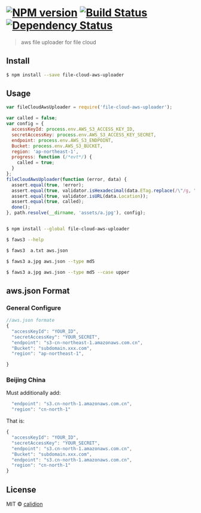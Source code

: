 #  [![NPM version][npm-image]][npm-url] [![Build Status][travis-image]][travis-url] [![Dependency Status][daviddm-image]][daviddm-url]

> aws file uploader for file cloud


## Install

```sh
$ npm install --save file-cloud-aws-uploader
```


## Usage

```js
var fileCloudAwsUploader = require('file-cloud-aws-uploader');

var called = false;
var config = {
  accessKeyId: process.env.AWS_S3_ACCESS_KEY_ID,
  secretAccessKey: process.env.AWS_S3_ACCESS_KEY_SECRET,
  endpoint: process.env.AWS_S3_ENDPOINT,
  Bucket: process.env.AWS_S3_BUCKET,
  region: 'ap-northeast-1',
  progress: function (/*evt*/) {
    called = true;
  }
};
fileCloudAwsUploader(function (error, data) {
  assert.equal(true, !error);
  assert.equal(true, validator.isHexadecimal(data.ETag.replace(/\"/g, "")));
  assert.equal(true, validator.isURL(data.Location));
  assert.equal(true, called);
  done();
}, path.resolve(__dirname, 'assets/a.jpg'), config);

```

```sh

$ npm install --global file-cloud-aws-uploader

$ faws3 --help

$ faws3  a.txt aws.json

$ faws3 a.jpg aws.json --type md5

$ faws3 a.jpg aws.json --type md5 --case upper

```

## aws.json Format

### General Configure
```js
//aws.json formate
{
  "accessKeyId": "YOUR_ID",
  "secretAccessKey": "YOUR_SECRET",
  "endpoint": "s3-cn-northeast-1.amazonaws.com.cn",
  "Bucket": "subdomain.xxx.com",
  "region": "ap-northeast-1",

}
```
### Beijing China
Must additionally add:
```js
  "endpoint": "s3.cn-north-1.amazonaws.com.cn",
  "region": "cn-north-1"
```
That is:
```js
{
  "accessKeyId": "YOUR_ID",
  "secretAccessKey": "YOUR_SECRET",
  "endpoint": "s3.cn-north-1.amazonaws.com.cn",
  "Bucket": "subdomain.xxx.com",
  "endpoint": "s3.cn-north-1.amazonaws.com.cn",
  "region": "cn-north-1"
}
```

## License

MIT © [calidion](blog.3gcnbeta.com)


[npm-image]: https://badge.fury.io/js/file-cloud-aws-uploader.svg
[npm-url]: https://npmjs.org/package/file-cloud-aws-uploader
[travis-image]: https://travis-ci.org/file-cloud/file-cloud-aws-uploader.svg?branch=master
[travis-url]: https://travis-ci.org/file-cloud/file-cloud-aws-uploader
[daviddm-image]: https://david-dm.org/file-cloud/file-cloud-aws-uploader.svg?theme=shields.io
[daviddm-url]: https://david-dm.org/file-cloud/file-cloud-aws-uploader
